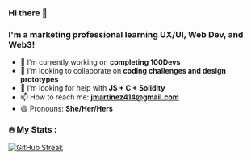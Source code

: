 ### Hi there 👋

### I'm a marketing professional learning UX/UI, Web Dev, and Web3! 


- 🔭 I’m currently working on <b> completing 100Devs</b>
- 👯 I’m looking to collaborate on <b>coding challenges and design prototypes</b>
- 🤔 I’m looking for help with <b>JS + C + Solidity</b>
- 📫 How to reach me: <b>jmartinez414@gmail.com</b>
- 😄 Pronouns: <b>She/Her/Hers</b>

### :fire: My Stats :
[![GitHub Streak](https://streak-stats.demolab.com/?user=itsjenm)](https://git.io/streak-stats)

